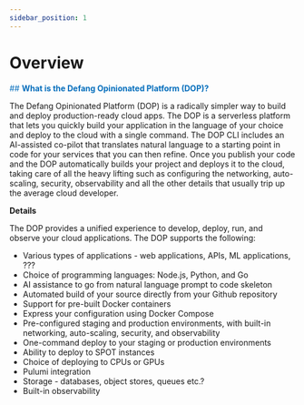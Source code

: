 ```yaml
---
sidebar_position: 1
---
```


# Overview

<span style="color:#056EBC;">## **What is the Defang Opinionated Platform (DOP)?**</span>

The Defang Opinionated Platform (DOP) is a radically simpler way to build and deploy production-ready cloud apps. The DOP is a serverless platform that lets you quickly build your application in the language of your choice and deploy to the cloud with a single command. The DOP CLI includes an AI-assisted co-pilot that translates natural language to a starting point in code for your services that you can then refine. Once you publish your code and the DOP automatically builds your project and deploys it to the cloud, taking care of all the heavy lifting such as configuring the networking, auto-scaling, security, observability and all the other details that usually trip up the average cloud developer. 

**Details** 

The DOP provides a unified experience to develop, deploy, run, and observe your cloud applications. The DOP supports the following:

- Various types of applications - web applications, APIs, ML applications, ???
- Choice of programming languages: Node.js, Python, and Go
- AI assistance to go from natural language prompt to code skeleton
- Automated build of your source directly from your Github repository
- Support for pre-built Docker containers
- Express your configuration using Docker Compose
- Pre-configured staging and production environments, with built-in networking, auto-scaling, security, and observability
- One-command deploy to your staging or production environments
- Ability to deploy to SPOT instances
- Choice of deploying to CPUs or GPUs
- Pulumi integration
- Storage - databases, object stores, queues  etc.?
- Built-in observability

